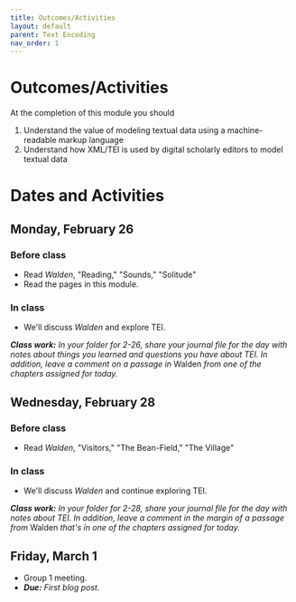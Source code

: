 ```yaml
---
title: Outcomes/Activities
layout: default
parent: Text Encoding
nav_order: 1
---
```

# Outcomes/Activities

At the completion of this module you should

1. Understand the value of modeling textual data using a machine-readable markup language
2. Understand how XML/TEI is used by digital scholarly editors to model textual data

# Dates and Activities

## Monday, February 26

### Before class

- Read *Walden*, "Reading," "Sounds," "Solitude"
- Read the pages in this module.

### In class

- We'll discuss *Walden* and explore TEI.

***Class work:*** *In your folder for 2-26, share your journal file for the day with notes about things you learned and questions you have about TEI. In addition, leave a comment on a passage in* Walden *from one of the chapters assigned for today.* 

## Wednesday, February 28

### Before class

- Read *Walden*, "Visitors," "The Bean-Field," "The Village"

### In class

- We'll discuss *Walden* and continue exploring TEI.

***Class work:*** *In your folder for 2-28, share your journal file for the day with notes about TEI. In addition, leave a comment in the margin of a passage from* Walden *that's in one of the chapters assigned for today.*

## Friday, March 1

- Group 1 meeting.
- ***Due:*** *First blog post.*

<!-- ## Assignment: Fluid-text TEI

Look over the TEI file for the "Solitude" chapter that you downloaded from GitHub. It's chock full of markup, and it makes for pretty intimidating reading at first. Don't be scared off. Scroll down to the first paragraph. Compare what you see there with [the rendered text of the paragraph in Digital Thoreau's fluid-text edition of](http://digitalthoreau.org/walden/fluid/text/05.html) *[Walden](http://digitalthoreau.org/walden/fluid/text/05.html).* Then record some thoughts here about what the different tags mean. This exercise isn't about getting anything right. You're just seeing what you can figure out without having any expertise in this new language.

Record your thoughts by 11:59 p.m. on Wednesday, April 22.

## Question

<p>What do the <a href="https://digitalthoreau.org/data-and-visualizations">table and charts produced from data in the fluid-text edition of <em>Walden</em></a> suggest to you about the way the work evolved across its seven draft versions?</p> -->